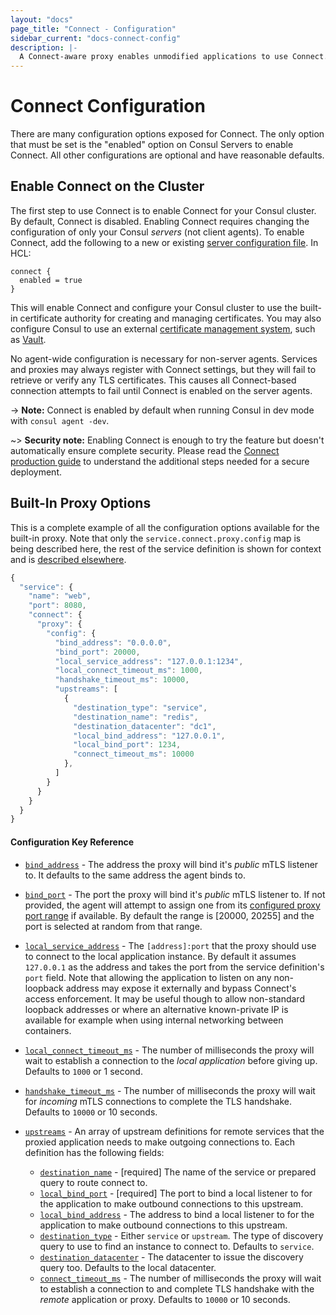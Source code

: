 ```yaml
---
layout: "docs"
page_title: "Connect - Configuration"
sidebar_current: "docs-connect-config"
description: |-
  A Connect-aware proxy enables unmodified applications to use Connect. A per-service proxy sidecar transparently handles inbound and outbound service connections, automatically wrapping and verifying TLS connections.
---
```


# Connect Configuration

There are many configuration options exposed for Connect. The only option
that must be set is the "enabled" option on Consul Servers to enable Connect.
All other configurations are optional and have reasonable defaults.

## Enable Connect on the Cluster

The first step to use Connect is to enable Connect for your Consul
cluster. By default, Connect is disabled. Enabling Connect requires changing
the configuration of only your Consul _servers_ (not client agents). To enable
Connect, add the following to a new or existing
[server configuration file](/docs/agent/options.html). In HCL:

```hcl
connect {
  enabled = true
}
```

This will enable Connect and configure your Consul cluster to use the
built-in certificate authority for creating and managing certificates.
You may also configure Consul to use an external
[certificate management system](/docs/connect/ca.html), such as
[Vault](https://vaultproject.io).

No agent-wide configuration is necessary for non-server agents. Services
and proxies may always register with Connect settings, but they will fail to
retrieve or verify any TLS certificates. This causes all Connect-based
connection attempts to fail until Connect is enabled on the server agents.

-> **Note:** Connect is enabled by default when running Consul in
dev mode with `consul agent -dev`.

~> **Security note:** Enabling Connect is enough to try the feature but doesn't
automatically ensure complete security. Please read the [Connect production
guide](/docs/guides/connect-production.html) to understand the additional steps
needed for a secure deployment.

## Built-In Proxy Options

This is a complete example of all the configuration options available for the
built-in proxy. Note that only the `service.connect.proxy.config` map is being
described here, the rest of the service definition is shown for context and is
[described elsewhere](/docs/connect/proxies.html#managed-proxies).

```javascript
{
  "service": {
    "name": "web",
    "port": 8080,
    "connect": {
      "proxy": {
        "config": {
          "bind_address": "0.0.0.0",
          "bind_port": 20000,
          "local_service_address": "127.0.0.1:1234",
          "local_connect_timeout_ms": 1000,
          "handshake_timeout_ms": 10000,
          "upstreams": [
            {
              "destination_type": "service",
              "destination_name": "redis",
              "destination_datacenter": "dc1",
              "local_bind_address": "127.0.0.1",
              "local_bind_port": 1234,
              "connect_timeout_ms": 10000
            },
          ]
        }
      }
    }
  }
}
```

#### Configuration Key Reference

* <a name="bind_address"></a><a href="#bind_address">`bind_address`</a> -
  The address the proxy will bind it's _public_ mTLS listener to. It
  defaults to the same address the agent binds to.

* <a name="bind_port"></a><a href="#bind_port">`bind_port`</a> - The
  port the proxy will bind it's _public_ mTLS listener to. If not provided, the
  agent will attempt to assign one from its [configured proxy port
  range](/docs/agent/options.html#proxy_min_port) if available. By default the
  range is [20000, 20255] and the port is selected at random from that range.

* <a name="local_service_address"></a><a href="#local_service_address">`local_service_address`</a> - The
  `[address]:port` that the proxy should use to connect to the local application
  instance. By default it assumes `127.0.0.1` as the address and takes the port
  from the service definition's `port` field. Note that allowing the application
  to listen on any non-loopback address may expose it externally and bypass
  Connect's access enforcement. It may be useful though to allow non-standard
  loopback addresses or where an alternative known-private IP is available for
  example when using internal networking between containers.

* <a name="local_connect_timeout_ms"></a><a href="#local_connect_timeout_ms">`local_connect_timeout_ms`</a> - The number
  of milliseconds the proxy will wait to establish a connection to the _local
  application_ before giving up. Defaults to `1000` or 1 second.

* <a name="handshake_timeout_ms"></a><a href="#handshake_timeout_ms">`handshake_timeout_ms`</a> - The
  number of milliseconds the proxy will wait for _incoming_ mTLS connections to 
  complete the TLS handshake. Defaults to `10000` or 10 seconds.

* <a name="upstreams"></a><a href="#upstreams">`upstreams`</a> - An array of
  upstream definitions for remote services that the proxied
  application needs to make outgoing connections to. Each definition has the
  following fields:
  * <a name="destination_name"></a><a href="#destination_name">`destination_name`</a> - 
    [required] The name of the service or prepared query to route connect to.
  * <a name="local_bind_port"></a><a href="#local_bind_port">`local_bind_port`</a> - 
    [required] The port to bind a local listener to for the application to
    make outbound connections to this upstream.
  * <a name="local_bind_address"></a><a href="#local_bind_address">`local_bind_address`</a> - 
    The address to bind a local listener to for the application to make
    outbound connections to this upstream.
  * <a name="destination_type"></a><a href="#destination_type">`destination_type`</a> - 
    Either `service` or `upstream`. The type of discovery query to use to find 
    an instance to connect to. Defaults to `service`.
  * <a name="destination_datacenter"></a><a href="#destination_datacenter">`destination_datacenter`</a> - 
    The datacenter to issue the discovery query too. Defaults to the local datacenter.
  * <a name="connect_timeout_ms"></a><a href="#connect_timeout_ms">`connect_timeout_ms`</a> - 
    The number of milliseconds the proxy will wait to establish a connection to 
    and complete TLS handshake with the _remote_ application or proxy. Defaults 
    to `10000` or 10 seconds.

